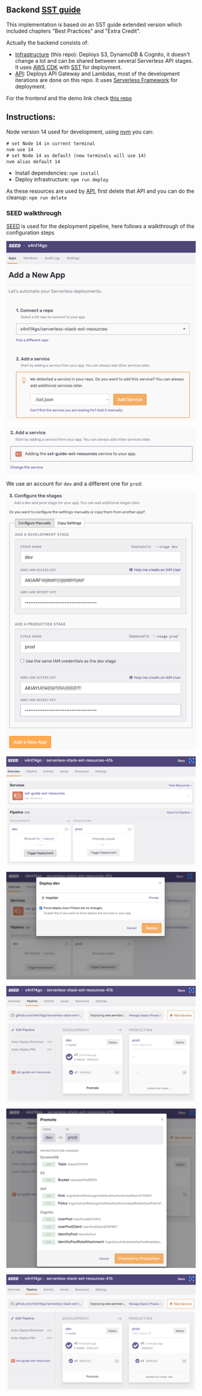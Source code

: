 ## Backend [SST guide](https://sst.dev/guide.html)

This implementation is based on an SST guide extended version which included chapters "Best Practices" and "Extra Credit". 

Actually the backend consists of:

* [Infrastructure](https://github.com/s4nt14go/serverless-stack-ext-resources) (this repo): Deploys S3, DynamoDB & Cognito, it doesn't change a lot and can be shared between several Serverless API stages. It uses [AWS CDK](https://aws.amazon.com/cdk) with [SST](https://github.com/serverless-stack/serverless-stack) for deployment.
* [API](https://github.com/s4nt14go/serverless-stack-ext-api): Deploys API Gateway and Lambdas, most of the development iterations are done on this repo. It uses [Serverless Framework](https://github.com/serverless/serverless) for deployment.

For the frontend and the demo link check [this repo](https://github.com/s4nt14go/serverless-stack-client)

## Instructions:

Node version 14 used for development, using [nvm](https://github.com/nvm-sh/nvm) you can:
```
# set Node 14 in current terminal
nvm use 14
# set Node 14 as default (new terminals will use 14)
nvm alias default 14
```
* Install dependencies: `npm install`
* Deploy infrastructure: `npm run deploy`

As these resources are used by [API](https://github.com/s4nt14go/serverless-stack-ext-api), first delete that API and you can do the cleanup: `npm run delete`

### SEED walkthrough

[SEED](https://seed.run) is used for the deployment pipeline, here follows a walkthrough of the configuration steps

<p align="center">
    <img alt="deploy phases" src="doc/1addAnewApp.png" />
</p>
<p align="center">
    <img alt="deploy phases" src="doc/2addAservice.png" />
</p>

We use an account for `dev` and a different one for `prod`:

<p align="center">
    <img alt="deploy phases" src="doc/3configureTheStages.png" />
</p>
<p align="center">
    <img alt="deploy phases" src="doc/4pipeline.png" />
</p>
<p align="center">
    <img alt="deploy phases" src="doc/5deployDev.png" />
</p>
<p align="center">
    <img alt="deploy phases" src="doc/6devDeployed.png" />
</p>
<p align="center">
    <img alt="deploy phases" src="doc/7promoteToProd.png" />
</p>
<p align="center">
    <img alt="deploy phases" src="doc/8prodPromotedFromDev.png" />
</p>
